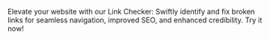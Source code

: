 Elevate your website with our Link Checker: Swiftly identify and fix broken links for seamless navigation, improved SEO, and enhanced credibility. Try it now!

